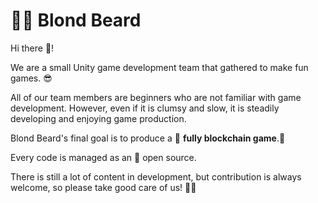 # 🧔🏼 Blond Beard 
 Hi there 👋!

We are a small Unity game development team that gathered to make fun games. 😎

All of our team members are beginners who are not familiar with game development.
However, even if it is clumsy and slow, it is steadily developing and enjoying game production.

Blond Beard's final goal is to produce a 🦾 **fully blockchain game**.🦿

Every code is managed as an 📂 open source. 

There is still a lot of content in development, but contribution is always welcome, so please take good care of us! 👊🏻
